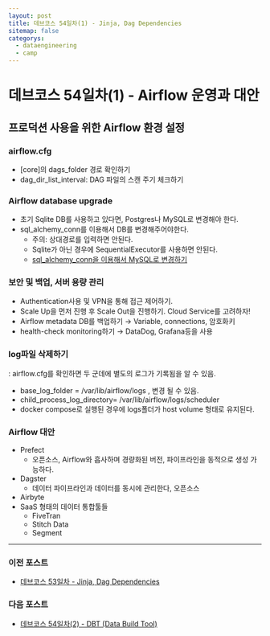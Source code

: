 ```yaml
---
layout: post
title: 데브코스 54일차(1) - Jinja, Dag Dependencies
sitemap: false
categorys:
  - dataengineering
  - camp
---
```


# 데브코스 54일차(1) - Airflow 운영과 대안

## 프로덕션 사용을 위한 Airflow 환경 설정

### airflow.cfg
- [core]의 dags_folder 경로 확인하기
- dag_dir_list_interval: DAG 파일의 스캔 주기 체크하기

### Airflow database upgrade
- 초기 Sqlite DB를 사용하고 있다면, Postgres나 MySQL로 변경해야 한다.
- sql_alchemy_conn를 이용해서 DB를 변경해주어야한다.
  - 주의: 상대경로를 입력하면 안된다.
  - Sqlite가 아닌 경우에 SequentialExecutor를 사용하면 안된다.
  - [sql_alchemy_conn을 이용해서 MySQL로 변경하기](https://spidyweb.tistory.com/349)

### 보안 및 백업, 서버 용량 관리
- Authentication사용 및 VPN을 통해 접근 제어하기.
- Scale Up을 먼저 진행 후 Scale Out을 진행하기. Cloud Service를 고려하자!
- Airflow metadata DB를 백업하기 → Variable, connections, 암호화키
- health-check monitoring하기 → DataDog, Grafana등을 사용

### log파일 삭제하기
: airflow.cfg를 확인하면 두 군데에 별도의 로그가 기록됨을 알 수 있음.
- base_log_folder = /var/lib/airflow/logs , 변경 될 수 있음.
- child_process_log_directory= /var/lib/airflow/logs/scheduler
- docker compose로 실행된 경우에 logs폴더가 host volume 형태로 유지된다.

### Airflow 대안
- Prefect
    - 오픈소스, Airflow와 흡사하며 경량화된 버전, 파이프라인을 동적으로 생성 가능하다.
- Dagster
    - 데이터 파이프라인과 데이터를 동시에 관리한다, 오픈소스
- Airbyte
- SaaS 형태의 데이터 통합툴들
    - FiveTran
    - Stitch Data
    - Segment


---
### 이전 포스트
- [데브코스 53일차 - Jinja, Dag Dependencies](https://poriz.github.io/dataengineering/camp/2024-01-03-dataengineering-camp-Day53/)
### 다음 포스트
- [데브코스 54일차(2) - DBT (Data Build Tool)](https://poriz.github.io/dataengineering/camp/2024-01-04-dataengineering-camp-Day54_2/)
